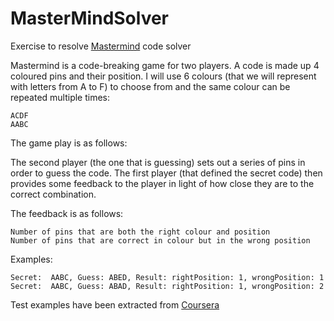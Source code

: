 # MasterMindSolver
Exercise to resolve [Mastermind](https://en.wikipedia.org/wiki/Mastermind_(board_game)) code solver

Mastermind is a code-breaking game for two players. A code is made up 4 coloured pins and their position. I will use 6 colours (that we will represent with letters from A to F) to choose from and the same colour can be repeated multiple times:

    ACDF
    AABC

The game play is as follows:

The second player (the one that is guessing) sets out a series of pins in order to guess the code. The first player (that defined the secret code) then provides some feedback to the player in light of how close they are to the correct combination.

The feedback is as follows:

    Number of pins that are both the right colour and position
    Number of pins that are correct in colour but in the wrong position

Examples:

    Secret:  AABC, Guess: ABED, Result: rightPosition: 1, wrongPosition: 1
    Secret:  AABC, Guess: ABAD, Result: rightPosition: 1, wrongPosition: 2

Test examples have been extracted from [Coursera](https://www.coursera.org/learn/kotlin-for-java-developers)
